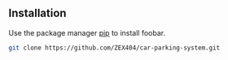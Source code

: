 ## Installation

Use the package manager [pip](https://pip.pypa.io/en/stable/) to install foobar.

```bash
git clone https://github.com/ZEX404/car-parking-system.git
```
